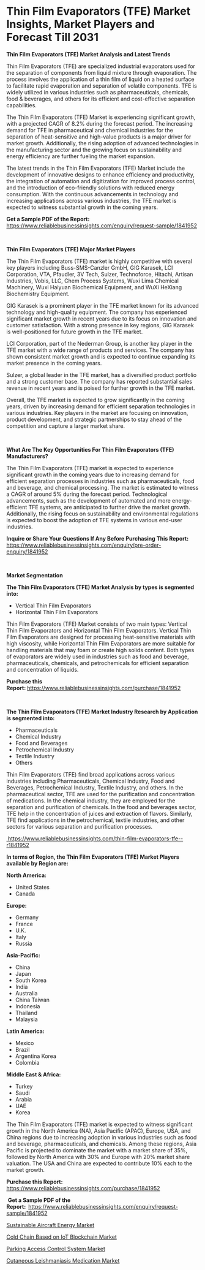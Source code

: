 <p><h1>Thin Film Evaporators (TFE) Market Insights, Market Players and Forecast Till 2031</h1></p><p><strong>Thin Film Evaporators (TFE) Market Analysis and Latest Trends</strong></p>
<p><p>Thin Film Evaporators (TFE) are specialized industrial evaporators used for the separation of components from liquid mixture through evaporation. The process involves the application of a thin film of liquid on a heated surface to facilitate rapid evaporation and separation of volatile components. TFE is widely utilized in various industries such as pharmaceuticals, chemicals, food & beverages, and others for its efficient and cost-effective separation capabilities.</p><p>The Thin Film Evaporators (TFE) Market is experiencing significant growth, with a projected CAGR of 8.2% during the forecast period. The increasing demand for TFE in pharmaceutical and chemical industries for the separation of heat-sensitive and high-value products is a major driver for market growth. Additionally, the rising adoption of advanced technologies in the manufacturing sector and the growing focus on sustainability and energy efficiency are further fueling the market expansion.</p><p>The latest trends in the Thin Film Evaporators (TFE) Market include the development of innovative designs to enhance efficiency and productivity, the integration of automation and digitization for improved process control, and the introduction of eco-friendly solutions with reduced energy consumption. With the continuous advancements in technology and increasing applications across various industries, the TFE market is expected to witness substantial growth in the coming years.</p></p>
<p><strong>Get a Sample PDF of the Report:&nbsp;</strong> <a href="https://www.reliablebusinessinsights.com/enquiry/request-sample/1841952">https://www.reliablebusinessinsights.com/enquiry/request-sample/1841952</a></p>
<p>&nbsp;</p>
<p><strong>Thin Film Evaporators (TFE) Major Market Players</strong></p>
<p><p>The Thin Film Evaporators (TFE) market is highly competitive with several key players including Buss-SMS-Canzler GmbH, GIG Karasek, LCI Corporation, VTA, Pfaudler, 3V Tech, Sulzer, Technoforce, Hitachi, Artisan Industries, Vobis, LLC, Chem Process Systems, Wuxi Lima Chemical Machinery, Wuxi Haiyuan Biochemical Equipment, and WuXi HeXiang Biochemistry Equipment.</p><p>GIG Karasek is a prominent player in the TFE market known for its advanced technology and high-quality equipment. The company has experienced significant market growth in recent years due to its focus on innovation and customer satisfaction. With a strong presence in key regions, GIG Karasek is well-positioned for future growth in the TFE market.</p><p>LCI Corporation, part of the Nederman Group, is another key player in the TFE market with a wide range of products and services. The company has shown consistent market growth and is expected to continue expanding its market presence in the coming years.</p><p>Sulzer, a global leader in the TFE market, has a diversified product portfolio and a strong customer base. The company has reported substantial sales revenue in recent years and is poised for further growth in the TFE market.</p><p>Overall, the TFE market is expected to grow significantly in the coming years, driven by increasing demand for efficient separation technologies in various industries. Key players in the market are focusing on innovation, product development, and strategic partnerships to stay ahead of the competition and capture a larger market share.</p></p>
<p>&nbsp;</p>
<p><strong>What Are The Key Opportunities For Thin Film Evaporators (TFE) Manufacturers?</strong></p>
<p><p>The Thin Film Evaporators (TFE) market is expected to experience significant growth in the coming years due to increasing demand for efficient separation processes in industries such as pharmaceuticals, food and beverage, and chemical processing. The market is estimated to witness a CAGR of around 5% during the forecast period. Technological advancements, such as the development of automated and more energy-efficient TFE systems, are anticipated to further drive the market growth. Additionally, the rising focus on sustainability and environmental regulations is expected to boost the adoption of TFE systems in various end-user industries.</p></p>
<p><strong>Inquire or Share Your Questions If Any Before Purchasing This Report:</strong> <a href="https://www.reliablebusinessinsights.com/enquiry/pre-order-enquiry/1841952">https://www.reliablebusinessinsights.com/enquiry/pre-order-enquiry/1841952</a></p>
<p>&nbsp;</p>
<p><strong>Market Segmentation</strong></p>
<p><strong>The Thin Film Evaporators (TFE) Market Analysis by types is segmented into:</strong></p>
<p><ul><li>Vertical Thin Film Evaporators</li><li>Horizontal Thin Film Evaporators</li></ul></p>
<p><p>Thin Film Evaporators (TFE) Market consists of two main types: Vertical Thin Film Evaporators and Horizontal Thin Film Evaporators. Vertical Thin Film Evaporators are designed for processing heat-sensitive materials with high viscosity, while Horizontal Thin Film Evaporators are more suitable for handling materials that may foam or create high solids content. Both types of evaporators are widely used in industries such as food and beverage, pharmaceuticals, chemicals, and petrochemicals for efficient separation and concentration of liquids.</p></p>
<p><strong>Purchase this Report:&nbsp;</strong><a href="https://www.reliablebusinessinsights.com/purchase/1841952">https://www.reliablebusinessinsights.com/purchase/1841952</a></p>
<p>&nbsp;</p>
<p><strong>The Thin Film Evaporators (TFE) Market Industry Research by Application is segmented into:</strong></p>
<p><ul><li>Pharmaceuticals</li><li>Chemical Industry</li><li>Food and Beverages</li><li>Petrochemical Industry</li><li>Textile Industry</li><li>Others</li></ul></p>
<p><p>Thin Film Evaporators (TFE) find broad applications across various industries including Pharmaceuticals, Chemical Industry, Food and Beverages, Petrochemical Industry, Textile Industry, and others. In the pharmaceutical sector, TFE are used for the purification and concentration of medications. In the chemical industry, they are employed for the separation and purification of chemicals. In the food and beverages sector, TFE help in the concentration of juices and extraction of flavors. Similarly, TFE find applications in the petrochemical, textile industries, and other sectors for various separation and purification processes.</p></p>
<p><a href="https://www.reliablebusinessinsights.com/thin-film-evaporators-tfe--r1841952">&nbsp;https://www.reliablebusinessinsights.com/thin-film-evaporators-tfe--r1841952</a></p>
<p><strong>In terms of Region, the Thin Film Evaporators (TFE) Market Players available by Region are:</strong></p>
<p>
    <p> <strong> North America: </strong>
        <ul>
            <li>United States</li>
            <li>Canada</li>
        </ul>
        </p> 
    <p> <strong> Europe: </strong>
        <ul>
            <li>Germany</li>
            <li>France</li>
            <li>U.K.</li>
            <li>Italy</li>
            <li>Russia</li>
        </ul>
        </p> 
    <p> <strong> Asia-Pacific: </strong>
        <ul>
            <li>China</li>
            <li>Japan</li>
            <li>South Korea</li>
            <li>India</li>
            <li>Australia</li>
            <li>China Taiwan</li>
            <li>Indonesia</li>
            <li>Thailand</li>
            <li>Malaysia</li>
        </ul>
        </p> 
    <p> <strong> Latin America: </strong>
        <ul>
            <li>Mexico</li>
            <li>Brazil</li>
            <li>Argentina Korea</li>
            <li>Colombia</li>
        </ul>
        </p> 
    <p> <strong> Middle East & Africa: </strong>
        <ul>
            <li>Turkey</li>
            <li>Saudi</li>
            <li>Arabia</li>
            <li>UAE</li>
            <li>Korea</li>
        </ul>
    </p>
    </p>
<p><p>The Thin Film Evaporators (TFE) market is expected to witness significant growth in the North America (NA), Asia Pacific (APAC), Europe, USA, and China regions due to increasing adoption in various industries such as food and beverage, pharmaceuticals, and chemicals. Among these regions, Asia Pacific is projected to dominate the market with a market share of 35%, followed by North America with 30% and Europe with 20% market share valuation. The USA and China are expected to contribute 10% each to the market growth.</p></p>
<p><strong>Purchase this Report: </strong><a href="https://www.reliablebusinessinsights.com/purchase/1841952">https://www.reliablebusinessinsights.com/purchase/1841952</a></p>
<p>&nbsp;<strong>Get a Sample PDF of the Report:&nbsp;&nbsp;</strong><a href="https://www.reliablebusinessinsights.com/enquiry/request-sample/1841952">https://www.reliablebusinessinsights.com/enquiry/request-sample/1841952</a></p>
<p><strong></strong></p>
<p><p><a href="https://medium.com/@esmeraldaezzy1561/sustainable-aircraft-energy-market-trends-focusing-on-sustainable-aircraft-energy-market-insight-ccef7c62be3f">Sustainable Aircraft Energy Market</a></p><p><a href="https://github.com/trameciabutler45/Market-Research-Report-List-1/blob/main/cold-chain-based-on-iot-blockchain-market.md">Cold Chain Based on IoT Blockchain Market</a></p><p><a href="https://medium.com/@diane.macle6776/global-parking-access-control-system-market-size-is-expected-to-experience-a-cagr-of-6-through-aafbe87ba5b7">Parking Access Control System Market</a></p><p><a href="https://github.com/avakerr6577/Market-Research-Report-List-1/blob/main/cutaneous-leishmaniasis-medication-market.md">Cutaneous Leishmaniasis Medication Market</a></p></p>